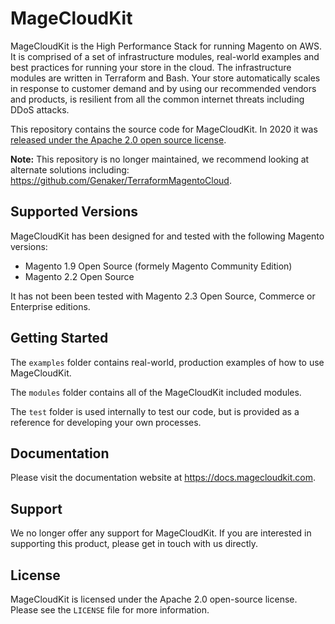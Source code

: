 # MageCloudKit

MageCloudKit is the High Performance Stack for running Magento on AWS. It is comprised of a set of infrastructure
modules, real-world examples and best practices for running your store in the cloud. The infrastructure modules
are written in Terraform and Bash. Your store automatically scales in response to customer demand and by using our
recommended vendors and products, is resilient from all the common internet threats including DDoS attacks.

This repository contains the source code for MageCloudKit. In 2020 it was [released under the Apache 2.0 open source
license](https://magecloudkit.com/posts/open-sourcing-magecloudkit-for-aws/).

**Note:** This repository is no longer maintained, we recommend looking at alternate solutions including: https://github.com/Genaker/TerraformMagentoCloud.

## Supported Versions

MageCloudKit has been designed for and tested with the following Magento versions:

- Magento 1.9 Open Source (formely Magento Community Edition)
- Magento 2.2 Open Source

It has not been been tested with Magento 2.3 Open Source, Commerce or Enterprise editions.

## Getting Started

The `examples` folder contains real-world, production examples of how to use MageCloudKit.

The `modules` folder contains all of the MageCloudKit included modules.

The `test` folder is used internally to test our code, but is provided as a reference for developing your
own processes.

## Documentation

Please visit the documentation website at https://docs.magecloudkit.com.

## Support

We no longer offer any support for MageCloudKit. If you are interested in supporting this product, please
get in touch with us directly.

## License

MageCloudKit is licensed under the Apache 2.0 open-source license. Please see the `LICENSE` file for more information.
